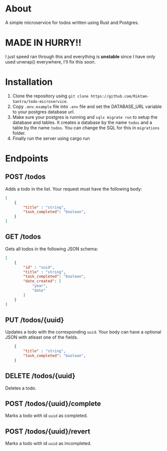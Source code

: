 # About
A simple microservice for todos written using Rust and Postgres.

# **MADE IN HURRY!!**
I just speed ran through this and everything is **unstable** since I have only used unwrap() everywhere, I'll fix this soon.

# Installation

1. Clone the repository using `git clone https://github.com/Riktam-Santra/todo-microservice`.
2. Copy `.env.example` file into `.env` file and set the DATABASE_URL variable to your postgres database url.
3. Make sure your postgres is running and `sqlx migrate run` to setup the database and tables. It creates a database by the name `todos` and a table by the name `todos`. You can change the SQL for this in `migrations` folder.
4. Finally run the server using cargo run

# Endpoints
## POST /todos
Adds a todo in the list. Your request must have the following body:
```json
[
    {
        "title" : "string",
        "task_completed": "boolean",
    }
]
```
## GET /todos
Gets all todos in the following JSON schema:
```json
[
    {
        "id" : "uuid",
        "title" : "string",
        "task_completed": "boolean",
        "date_created": [
            "year",
            "date"
        ]
    }
]
```
## PUT /todos/{uuid}
Updates a todo with the corresponding `uuid`. Your body can have a optional JSON with atleast one of the fields.
```json
    {
        "title" : "string",
        "task_completed": "boolean",
    }
```
## DELETE /todos/{uuid}
Deletes a todo.

## POST /todos/{uuid}/complete
Marks a todo with id `uuid` as completed.

## POST /todos/{uuid}/revert
Marks a todo with id `uuid` as incompleted.